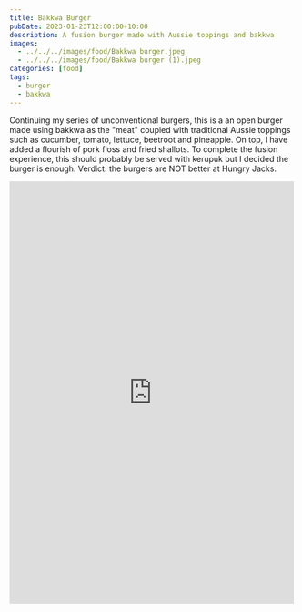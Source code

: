 ```yaml
---
title: Bakkwa Burger
pubDate: 2023-01-23T12:00:00+10:00
description: A fusion burger made with Aussie toppings and bakkwa
images:
  - ../../../images/food/Bakkwa burger.jpeg
  - ../../../images/food/Bakkwa burger (1).jpeg
categories: [food]
tags:
  - burger
  - bakkwa
---
```


Continuing my series of unconventional burgers, this is a an open burger made using bakkwa as the "meat" coupled with traditional Aussie toppings such as cucumber, tomato, lettuce, beetroot and pineapple. On top, I have added a flourish of pork floss and fried shallots. To complete the fusion experience, this should probably be served with kerupuk but I decided the burger is enough. Verdict: the burgers are NOT better at Hungry Jacks.

<iframe src="https://www.facebook.com/plugins/post.php?href=https%3A%2F%2Fwww.facebook.com%2Fchris1.tham%2Fposts%2Fpfbid02j8tLDPhxNLngjGBywehbQWfCPfPHWFdNmPjXAn87oMTFqysrVVuTGsT6UpWjmyBRl&show_text=true&width=500" width="500" height="742" style="border:none;overflow:hidden" scrolling="no" frameborder="0" allowfullscreen="true" allow="autoplay; clipboard-write; encrypted-media; picture-in-picture; web-share"></iframe>
